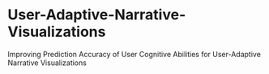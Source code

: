 # User-Adaptive-Narrative-Visualizations
Improving Prediction Accuracy of User Cognitive Abilities for User-Adaptive Narrative Visualizations


